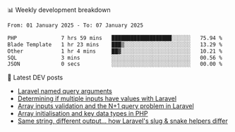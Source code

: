 📊 Weekly development breakdown
<!--START_SECTION:waka-->

```txt
From: 01 January 2025 - To: 07 January 2025

PHP              7 hrs 59 mins   ███████████████████░░░░░░   75.94 %
Blade Template   1 hr 23 mins    ███▒░░░░░░░░░░░░░░░░░░░░░   13.29 %
Other            1 hr 4 mins     ██▓░░░░░░░░░░░░░░░░░░░░░░   10.21 %
SQL              3 mins          ░░░░░░░░░░░░░░░░░░░░░░░░░   00.56 %
JSON             0 secs          ░░░░░░░░░░░░░░░░░░░░░░░░░   00.00 %
```

<!--END_SECTION:waka-->

📕 Latest DEV posts
<!-- BLOG-POST-LIST:START -->
- [Laravel named query arguments](https://dev.to/michaelvickersuk/laravel-named-query-arguments-28kd)
- [Determining if multiple inputs have values with Laravel](https://dev.to/michaelvickersuk/determining-if-multiple-inputs-have-values-with-laravel-km6)
- [Array inputs validation and the N+1 query problem in Laravel](https://dev.to/michaelvickersuk/array-inputs-validation-and-the-n1-query-problem-in-laravel-2agb)
- [Array initialisation and key data types in PHP](https://dev.to/michaelvickersuk/array-initialisation-and-key-data-types-in-php-1e5b)
- [Same string, different output... how Laravel&#39;s slug &amp; snake helpers differ](https://dev.to/michaelvickersuk/same-string-different-output-how-laravels-slug-snake-helpers-differ-1ccj)
<!-- BLOG-POST-LIST:END -->
